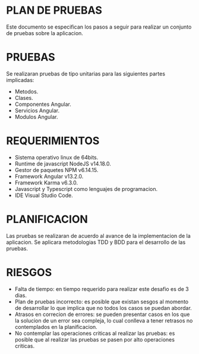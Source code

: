 # PLAN DE PRUEBAS
Este documento se especifican los pasos a seguir para realizar un conjunto de pruebas sobre la aplicacion.

# PRUEBAS
Se realizaran pruebas de tipo unitarias para las siguientes partes implicadas:
- Metodos.
- Clases.
- Componentes Angular.
- Servicios Angular.
- Modulos Angular.

# REQUERIMIENTOS
- Sistema operativo linux de 64bits.
- Runtime de javascript NodeJS v14.18.0.
- Gestor de paquetes NPM v6.14.15.
- Framework Angular v13.2.0.
- Framework Karma v6.3.0.
- Javascript y Typescript como lenguajes de programacion.
- IDE Visual Studio Code.

# PLANIFICACION
Las pruebas se realizaran de acuerdo al avance de la implementacion de la aplicacion. Se aplicara metodologias TDD y BDD para el desarrollo de las pruebas.

# RIESGOS
- Falta de tiempo: en tiempo requerido para realizar este desafio es de 3 dias.
- Plan de pruebas incorrecto: es posible que existan sesgos al momento de desarrollar lo que implica que no todos los casos se puedan abordar.
- Atrasos en correcion de errores: se pueden presentar casos en los que la solucion de un error sea compleja, lo cual conlleva a tener retrasos no contemplados en la planificacion.
- No contemplar las operaciones criticas al realizar las pruebas: es posible que al realizar las pruebas se pasen por alto operaciones criticas.